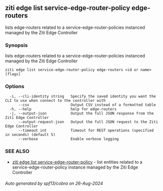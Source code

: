 ## ziti edge list service-edge-router-policy edge-routers

lists edge-routers related to a service-edge-router-policies instanced managed by the Ziti Edge Controller

### Synopsis

lists edge-routers related to a service-edge-router-policies instanced managed by the Ziti Edge Controller

```
ziti edge list service-edge-router-policy edge-routers <id or name> [flags]
```

### Options

```
  -i, --cli-identity string   Specify the saved identity you want the CLI to use when connect to the controller with
      --csv                   Output CSV instead of a formatted table
  -h, --help                  help for edge-routers
  -j, --output-json           Output the full JSON response from the Ziti Edge Controller
      --output-request-json   Output the full JSON request to the Ziti Edge Controller
      --timeout int           Timeout for REST operations (specified in seconds) (default 5)
      --verbose               Enable verbose logging
```

### SEE ALSO

* [ziti edge list service-edge-router-policy](../service-edge-router-policy.md)	 - list entities related to a service-edge-router-policy instance managed by the Ziti Edge Controller

###### Auto generated by spf13/cobra on 26-Aug-2024
